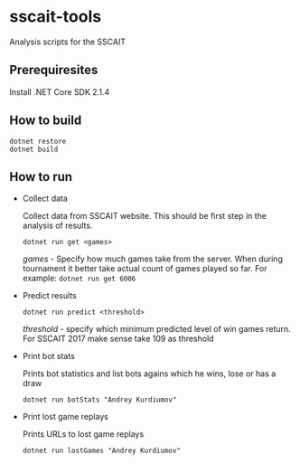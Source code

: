 # sscait-tools
Analysis scripts for the SSCAIT

## Prerequiresites
Install .NET Core SDK 2.1.4

## How to build

	dotnet restore
    dotnet build

## How to run

- Collect data

	Collect data from SSCAIT website. This should be first step in the analysis of results.

    `dotnet run get <games>`

	*games* - Specify how much games take from the server. When during tournament it better take actual count of games played so far.
	For example: `dotnet run get 6006`

- Predict results

    `dotnet run predict <threshold>`

	*threshold* - specify which minimum predicted level of win games return. For SSCAIT 2017 make sense take 109 as threshold

- Print bot stats

	Prints bot statistics and list bots agains which he wins, lose or has a draw
 
	`dotnet run botStats "Andrey Kurdiumov"`

- Print lost game replays

	Prints URLs to lost game replays
 
	`dotnet run lostGames "Andrey Kurdiumov"`
